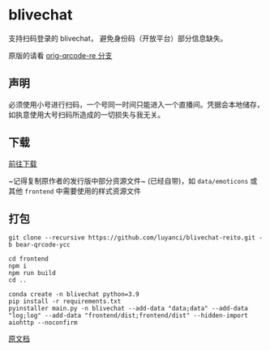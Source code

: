 # blivechat

支持扫码登录的 blivechat， 避免身份码（开放平台）部分信息缺失。

原版的请看 [orig-qrcode-re 分支](https://github.com/luyanci/blivechat-reito/tree/orig-qrcode-re) 

## 声明
必须使用小号进行扫码，一个号同一时间只能进入一个直播间。凭据会本地储存，如执意使用大号扫码所造成的一切损失与我无关。

## 下载

[前往下载](https://github.com/luyanci/blivechat-reito/releases/tag/v1.8.9-lts)

~记得复制原作者的发行版中部分资源文件~ (已经自带)，如 `data/emoticons` 或其他 `frontend` 中需要使用的样式资源文件

## 打包

```shell
git clone --recursive https://github.com/luyanci/blivechat-reito.git -b bear-qrcode-ycc

cd frontend
npm i
npm run build
cd ..

conda create -n blivechat python=3.9
pip install -r requirements.txt
pyinstaller main.py -n blivechat --add-data "data;data" --add-data "log;log" --add-data "frontend/dist;frontend/dist" --hidden-import aiohttp --noconfirm
```

[原文档](https://github.com/xfgryujk/blivechat/blob/dev/README.md)
